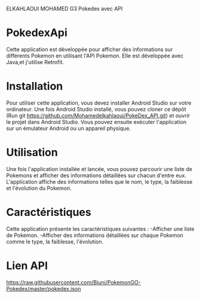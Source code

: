 ELKAHLAOUI MOHAMED G3
Pokedex avec API
# PokedexApi
Cette application est développée pour afficher des informations sur différents Pokemon en utilisant l'API Pokemon. Elle est développée avec Java,et j'utilise Retrofit.

# Installation
Pour utiliser cette application, vous devez installer Android Studio sur votre ordinateur. Une fois Android Studio installé, vous pouvez cloner ce dépôt (Run git  https://github.com/Mohamedelkahlaoui/PokeDex_API.git) et ouvrir le projet dans Android Studio. Vous pouvez ensuite exécuter l'application sur un émulateur Android ou un appareil physique.


# Utilisation
Une fois l'application installée et lancée, vous pouvez parcourir une liste de Pokemons et afficher des informations détaillées sur chacun d'entre eux. L'application affiche des informations telles que le nom, le type, la faiblesse et l'évolution du Pokemon.

# Caractéristiques
Cette application présente les caractéristiques suivantes :
    -Afficher une liste de Pokemon.
    -Afficher des informations détaillées sur chaque Pokemon comme le type, la faiblesse, l'évolution.
 
 # Lien API
 https://raw.githubusercontent.com/Biuni/PokemonGO-Pokedex/master/pokedex.json

